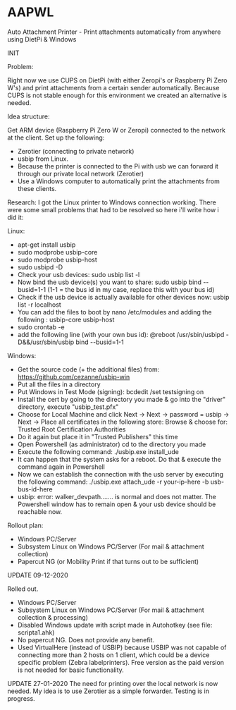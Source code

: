 # AAPWL
Auto Attachment Printer - Print attachments automatically from anywhere using DietPi &amp; Windows


INIT

Problem:

Right now we use CUPS on DietPi (with either Zeropi's or Raspberry Pi Zero W's) and print attachments from a certain sender automatically.
Because CUPS is not stable enough for this environment we created an alternative is needed.

Idea structure:

Get ARM device (Raspberry Pi Zero W or Zeropi) connected to the network at the client.
Set up the following:
- Zerotier (connecting to private network)
- usbip from Linux.
- Because the printer is connected to the Pi with usb we can forward it through our private local network (Zerotier)
- Use a Windows computer to automatically print the attachments from these clients.

Research:
I got the Linux printer to Windows connection working.
There were some small problems that had to be resolved so here i'll write how i did it:

Linux:
- apt-get install usbip
- sudo modprobe usbip-core
- sudo modprobe usbip-host
- sudo usbipd -D
- Check your usb devices: sudo usbip list -l
- Now bind the usb device(s) you want to share: sudo usbip bind --busid=1-1 (1-1 = the bus id in my case, replace this with your bus id)
- Check if the usb device is actually available for other devices now: usbip list -r localhost
- You can add the files to boot by nano /etc/modules and adding the following : 
usbip-core 
usbip-host
- sudo crontab -e
- add the following line (with your own bus id): @reboot  /usr/sbin/usbipd -D&&/usr/sbin/usbip bind --busid=1-1

Windows:
- Get the source code (+ the additional files) from: https://github.com/cezanne/usbip-win
- Put all the files in a directory
- Put Windows in Test Mode (signing): bcdedit /set testsigning on
- Install the cert by going to the directory you made & go into the "driver" directory, execute "usbip_test.pfx"
- Choose for Local Machine and click Next -> Next -> password = usbip -> Next -> Place all certificates in the following store: Browse & choose for: Trusted Root Certification Authorities
- Do it again but place it in "Trusted Publishers" this time
- Open Powershell (as administrator) cd to the directory you made
- Execute the following command: ./usbip.exe install_ude
- It can happen that the system asks for a reboot. Do that & execute the command again in Powershell
- Now we can establish the connection with the usb server by executing the following command: ./usbip.exe attach_ude -r your-ip-here -b usb-bus-id-here
- usbip: error: walker_devpath....... is normal and does not matter. The Powershell window has to remain open & your usb device should be reachable now.


Rollout plan:
- Windows PC/Server
- Subsystem Linux on Windows PC/Server (For mail & attachment collection)
- Papercut NG (or Mobility Print if that turns out to be sufficient)

UPDATE 09-12-2020

Rolled out.
- Windows PC/Server
- Subsystem Linux on Windows PC/Server (For mail & attachment collection & processing)
- Disabled Windows update with script made in Autohotkey (see file: scripta1.ahk)
- No papercut NG. Does not provide any benefit.
- Used VirtualHere (instead of USBIP) because USBIP was not capable of connecting more than 2 hosts on 1 client, which could be a device specific problem (Zebra labelprinters). Free version as the paid version is not needed for basic functionality.




UPDATE 27-01-2020
The need for printing over the local network is now needed. My idea is to use Zerotier as a simple forwarder. Testing is in progress.
